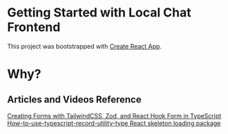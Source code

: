 # Getting Started with Local Chat Frontend

This project was bootstrapped with [Create React App](https://github.com/facebook/create-react-app).

# Why?

## Articles and Videos Reference

<a href="https://medium.com/@celayirbedirhan/creating-forms-with-tailwindcss-zod-and-react-hook-form-in-typescript-248e44a951e7">
Creating Forms with TailwindCSS, Zod, and React Hook Form in TypeScript
</a>

<a href="https://www.apptension.com/blog-posts/how-to-use-typescript-record-utility-type">
How-to-use-typescript-record-utility-type
</a>

<a href="https://www.npmjs.com/package/react-loading-skeleton">
React skeleton loading package
</a>

<!-- <a href="https://www.apptension.com/blog-posts/how-to-use-typescript-record-utility-type">
How-to-use-typescript-record-utility-type
</a> -->
